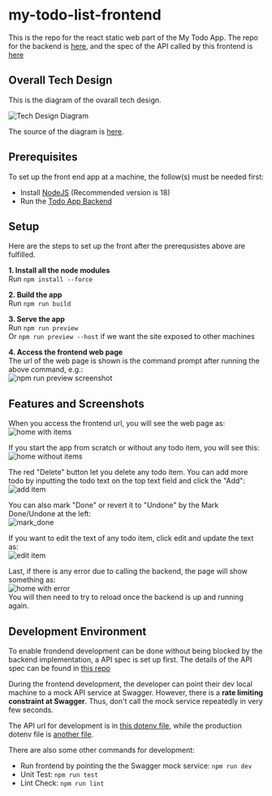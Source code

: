 # my-todo-list-frontend

This is the repo for the react static web part of the My Todo App. The repo for the backend is [here](https://github.com/addisonchan/my-todo-list-backend), and the spec of the API called by this frontend is [here](https://github.com/addisonchan/my-todo-list-service-pact)

## Overall Tech Design

This is the diagram of the ovarall tech design.

![Tech Design Diagram](https://github.com/addisonchan/my-todo-list-service-pact/raw/main/my_todo_app_tech_design.jpg)  

The source of the diagram is [here](https://github.com/addisonchan/my-todo-list-service-pact?tab=readme-ov-file#overall-tech-design).

## Prerequisites

To set up the front end app at a machine, the follow(s) must be needed first:

- Install [NodeJS](https://nodejs.org/en) (Recommended version is 18)
- Run the [Todo App Backend](https://github.com/addisonchan/my-todo-list-backend)

## Setup

Here are the steps to set up the front after the prerequsistes above are fulfilled.

**1. Install all the node modules**  
Run `npm install --force`

**2. Build the app**  
Run `npm run build`

**3. Serve the app**  
Run `npm run preview`  
Or `npm run preview --host` if we want the site exposed to other machines

**4. Access the frontend web page**  
The url of the web page is shown is the command prompt after running the above command, e.g.:  
![npm run preview screenshot](./screenshots/vite_preview.png)  

## Features and Screenshots

When you access the frontend url, you will see the web page as:  
![home with items](./screenshots/home_with_items.png)  

If you start the app from scratch or without any todo item, you will see this:  
![home without items](./screenshots/home_without_item.png)  

The red "Delete" button let you delete any todo item. You can add more todo by inputting the todo text on the top text field and click the "Add":  
![add item](./screenshots/add_todo.png)  

You can also mark "Done" or revert it to "Undone" by the Mark Done/Undone at the left:  
![mark_done](./screenshots/mark_done.png)  

If you want to edit the text of any todo item, click edit and update the text as:  
![edit item](./screenshots/edit_todo.png)  

Last, if there is any error due to calling the backend, the page will show something as:  
![home with error](./screenshots/home_error.png)  
You will then need to try to reload once the backend is up and running again.

## Development Environment

To enable frondend development can be done without being blocked by the backend implementation, a API spec is set up first. The details of the API spec can be found in [this repo](https://github.com/addisonchan/my-todo-list-service-pact)

During the frontend development, the developer can point their dev local machine to a mock API service at Swagger. However, there is a **rate limiting constraint at Swagger**. Thus, don't call the mock service repeatedly in very few seconds.

The API url for development is in [this dotenv file](./.env.development), while the production dotenv file is [another file](./.env.production).

There are also some other commands for development:

- Run frontend by pointing the the Swagger mock service:
`npm run dev`
- Unit Test:
`npm run test`
- Lint Check:
`npm run lint`
